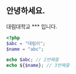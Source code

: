 ## 안녕하세요. 
대림대학교 *** 입니다.


```php
<?php
$abc = "대림이";
$name = "abc";

echo $abc; // 2번째줄
echo ${$name}; // 3번째줄
```